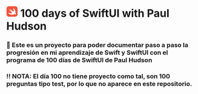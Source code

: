 # <img src="https://raw.githubusercontent.com/devicons/devicon/master/icons/swift/swift-original.svg" alt="swift" width="30" height="30"/> 100 days of SwiftUI with Paul Hudson
### 📌 Este es un proyecto para poder documentar paso a paso la progresión en mi aprendizaje de Swift y SwiftUI con el programa de 100 días de SwiftUI de Paul Hudson

### ‼️ NOTA: El día 100 no tiene proyecto como tal, son 100 preguntas tipo test, por lo que no aparece en este repositorio.

